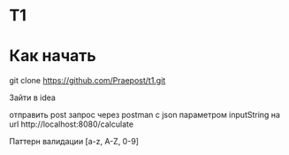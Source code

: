 # T1
# Как начать

git clone https://github.com/Praepost/t1.git

Зайти в idea

отправить post запрос через postman с json параметром inputString на url http://localhost:8080/calculate

Паттерн валидации [a-z, A-Z, 0-9]
